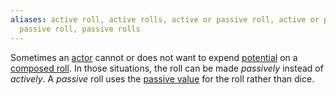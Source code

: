 ```yaml
---
aliases: active roll, active rolls, active or passive roll, active or passive rolls,
  passive roll, passive rolls
---
```

   
Sometimes an [actor](../Rolling%20Dice/Actors.md) cannot or does not want to expend [potential](../Rolling%20Dice/Potential.md) on a [composed roll](../Rolling%20Dice/Composing%20a%20Roll.md). In those situations, the roll can be made _passively_ instead of _actively_. A _passive_ roll uses the [passive value](../Rolling%20Dice/Passive%20Value.md) for the roll rather than dice.